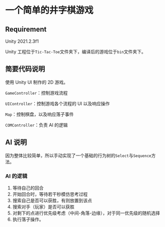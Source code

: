# 一个简单的井字棋游戏

## Requirement
Unity 2021.2.3f1

Unity 工程位于`Tic-Tac-Toe`文件夹下，编译后的游戏位于`bin`文件夹下。

## 简要代码说明
使用 Unity UI 制作的 2D 游戏。

`GameController`：控制游戏流程

`UIController`：控制游戏各个流程的 UI 以及响应操作

`Map`：控制棋盘，以及响应落子事件

`COMController`：负责 AI 的逻辑

## AI 说明
因为整体比较简单，所以手动实现了一个基础的行为树的`Select`与`Sequence`方法。

### AI 的逻辑
1. 等待自己的回合
2. 开始回合时，等待若干秒模仿思考过程
3. 搜索自己是否可以获胜，有则放置到该点
4. 搜索对手（玩家）是否可以获胜
5. 对剩下的点进行优先级考虑（中间-角落-边缘），对于同一优先级的随机选择
6. 执行落子操作。

